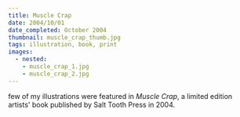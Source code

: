 ```yaml
---
title: Muscle Crap
date: 2004/10/01
date_completed: October 2004
thumbnail: muscle_crap_thumb.jpg
tags: illustration, book, print
images:
  - nested:
    - muscle_crap_1.jpg
    - muscle_crap_2.jpg
---
```


 few of my illustrations were featured in <i>Muscle Crap</i>, a limited edition artists' book published by Salt Tooth Press in 2004.

